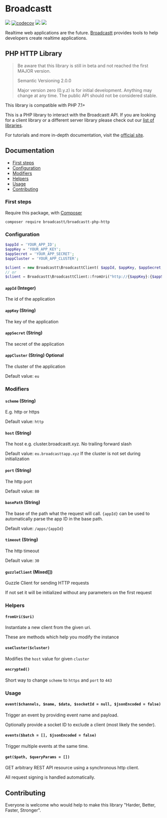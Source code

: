 # Broadcastt

[![](https://img.shields.io/github/workflow/status/broadcastt/broadcastt-php-http/Test?style=flat-square)](https://github.com/broadcastt/broadcastt-php-http/actions?query=workflow%3ATest)
[![codecov](https://codecov.io/gh/broadcastt/broadcastt-php-http/branch/master/graph/badge.svg)](https://codecov.io/gh/broadcastt/broadcastt-php-http)
[![](https://img.shields.io/github/license/broadcastt/broadcastt-php-http?style=flat-square)](https://github.com/broadcastt/broadcastt-php-http/blob/master/LICENSE)
[![](https://img.shields.io/packagist/v/broadcastt/broadcastt-php-http?style=flat-square)](https://packagist.org/packages/broadcastt/broadcastt-php-http)

Realtime web applications are the future. [Broadcastt](https://broadcastt.xyz/) provides tools to help developers create realtime applications.

## PHP HTTP Library

> Be aware that this library is still in beta and not reached the first MAJOR version.
> 
> Semantic Versioning 2.0.0
>
> Major version zero (0.y.z) is for initial development. Anything may change at any time. The public API should not be considered stable.

This library is compatible with PHP 7.1+

This is a PHP library to interact with the Broadcastt API. If you are looking for a client library or a different server library please check out our [list of libraries](https://broadcastt.xyz/docs/Libraries).

For tutorials and more in-depth documentation, visit the [official site](https://broadcastt.xyz/).

## Documentation

* [First steps](#first-steps)
* [Configuration](#configuration)
* [Modifiers](#modifiers)
* [Helpers](#helpers)
* [Usage](#usage)
* [Contributing](#contributing)

### First steps

Require this package, with [Composer](https://getcomposer.org/)

```
composer require broadcastt/broadcastt-php-http
```

### Configuration

```php
$appId = 'YOUR_APP_ID';
$appKey = 'YOUR_APP_KEY';
$appSecret = 'YOUR_APP_SECRET';
$appCluster = 'YOUR_APP_CLUSTER';

$client = new Broadcastt\BroadcasttClient( $appId, $appKey, $appSecret, $appCluster );
// or
$client = Broadcastt\BroadcasttClient::fromUri("http://{$appKey}:{$appSecret}@{$appCluster}.broadcastt.xyz/apps/{$appId}");
```

#### `appId` (Integer)

The id of the application

#### `appKey` (String)

The key of the application

#### `appSecret` (String)

The secret of the application

#### `appCluster` (String) Optional

The cluster of the application

Default value: `eu`

### Modifiers

#### `scheme` (String)

E.g. http or https

Default value: `http`

#### `host` (String)

The host e.g. cluster.broadcastt.xyz. No trailing forward slash

Default value: `eu.broadcasttapp.xyz` If the cluster is not set during initialization

#### `port` (String)

The http port

Default value: `80`

#### `basePath` (String)

The base of the path what the request will call. `{appId}` can be used to automatically parse the app ID in the base path.

Default value: `/apps/{appId}`

#### `timeout` (String)

The http timeout

Default value: `30`

#### `guzzleClient` (Mixed[])

Guzzle Client for sending HTTP requests

If not set it will be initialized without any parameters on the first request

### Helpers

#### `fromUri($uri)`

Instantiate a new client from the given uri.

These are methods which help you modify the instance

#### `useCluster($cluster)`

Modifies the `host` value for given `cluster`

#### `encrypted()`

Short way to change `scheme` to `https` and `port` to `443`

### Usage

#### `event($channels, $name, $data, $socketId = null, $jsonEncoded = false)`

Trigger an event by providing event name and payload.

Optionally provide a socket ID to exclude a client (most likely the sender).

#### `events($batch = [], $jsonEncoded = false)`

Trigger multiple events at the same time.

#### `get($path, $queryParams = [])`

GET arbitrary REST API resource using a synchronous http client.

All request signing is handled automatically.

## Contributing

Everyone is welcome who would help to make this library "Harder, Better, Faster, Stronger".
